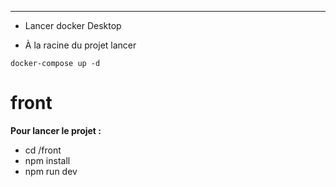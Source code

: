 ---
- Lancer docker Desktop

- À la racine du projet lancer
```
docker-compose up -d 

```
# front
**Pour lancer le projet :**

- cd /front
- npm install
- npm run dev
